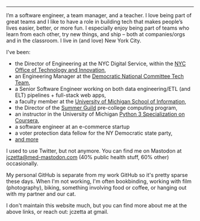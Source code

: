 ---

I’m a software engineer, a team manager, and a teacher. I love being part of great teams and I like to have a role in building tech that makes people’s lives easier, better, or more fun. I especially enjoy being part of teams who learn from each other, try new things, and ship – both at companies/orgs and in the classroom. I live in (and love) New York City.

I've been:

* the Director of Engineering at the NYC Digital Service, within the <a href="https://www.nyc.gov/content/oti/pages/#our-work" target="_blank" alt="link to Office of Technology and Innovation website">NYC Office of Technology and Innovation</a>,
* an Engineering Manager at the <a href="https://democrats.org/dnc-tech/" target="_blank" alt="page describing DNC Tech Team" >Democratic National Committee Tech Team</a>, 
* a Senior Software Engineer working on both data engineering/ETL (and ELT) pipelines + full-stack web apps,
* a faculty member at the <a href="https://www.si.umich.edu/" target="_blank" alt="to University website">University of Michigan School of Information</a>, 
* the Director of the <a href="https://witny-summer-guild-2018.github.io/" target="_blank" alt="the website describing the 2018 summer guild program I designed">Summer Guild</a> pre-college computing program,
* an instructor in the University of Michigan <a href="https://online.umich.edu/series/python-3-programming/" alt="coursera specialization home page" target="_blank">Python 3 Specialization on Coursera</a>,
* a software engineer at an e-commerce startup
* a voter protection data fellow for the NY Democratic state party,
* [and more](https://www.linkedin.com/in/cohenjaclyn/)
      
I used to use Twitter, but not anymore. You can find me on Mastodon at <a href="https://med-mastodon.com/@jczetta">jczetta@med-mastodon.com</a> (40% public health stuff, 60% other) occasionally. 

My personal GitHub is separate from my work GitHub so it's pretty sparse these days. When I'm not working, I'm often bookbinding, working with film (photography), biking, something involving food or coffee, or hanging out with my partner and our cat. 

I don't maintain this website much, but you can find more about me at the above links, or reach out: jczetta at gmail.
